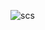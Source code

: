 ![scs]([https://example.com/image.jpg](https://github.com/Aria-Hosseini/musicplayer-app/blob/master/screenshots/photo_2025-09-07_11-04-59.jpg?raw=true))
